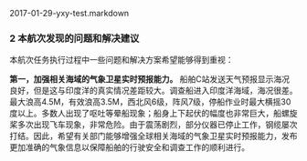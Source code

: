 2017-01-29-yxy-test.markdown

### 2 本航次发现的问题和解决建议
本航次任务执行过程中一些问题和解决方案希望能够得到重视：

**第一，加强相关海域的气象卫星实时预报能力。**
船舶C站发送天气预报显示海况良好，但是这与印度洋的真实情况差距较大。调查船进入印度洋海域，海况很差。最大浪高4.5M，有效浪高3.5M，西北风6级，阵风7级，停船作业时最大横摇30度以上。多数人出现了呕吐等晕船现象；船身上下起伏的幅度也非常巨大，船螺旋桨多次出现飞车现象，非常危险。由于震荡剧烈，部分仪器已停止工作，钢缆屡次打结。因此，希望有关部门能够增强全球相关海域的气象卫星实时预报能力，发布更加准确的气象信息以保障船舶的行驶安全和调查工作的顺利进行。